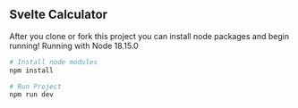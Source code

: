 ## Svelte Calculator

After you clone or fork this project you can install node packages and begin running! Running with Node 18.15.0

```bash
# Install node modules
npm install

# Run Project
npm run dev
```
